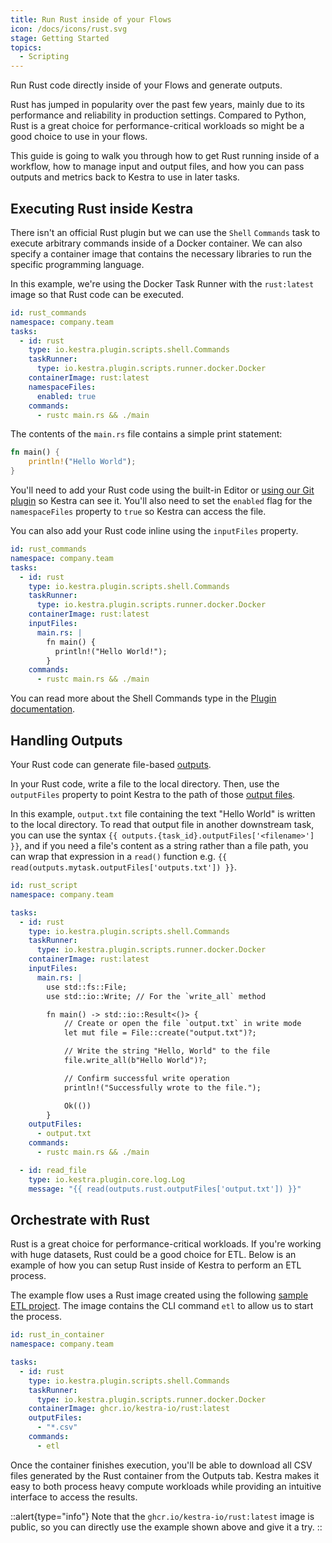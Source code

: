 ```yaml
---
title: Run Rust inside of your Flows
icon: /docs/icons/rust.svg
stage: Getting Started
topics:
  - Scripting
---
```


Run Rust code directly inside of your Flows and generate outputs.

Rust has jumped in popularity over the past few years, mainly due to its performance and reliability in production settings. Compared to Python, Rust is a great choice for performance-critical workloads so might be a good choice to use in your flows.

This guide is going to walk you through how to get Rust running inside of a workflow, how to manage input and output files, and how you can pass outputs and metrics back to Kestra to use in later tasks.

## Executing Rust inside Kestra

There isn't an official Rust plugin but we can use the `Shell` `Commands` task to execute arbitrary commands inside of a Docker container. We can also specify a container image that contains the necessary libraries to run the specific programming language.

In this example, we're using the Docker Task Runner with the `rust:latest` image so that Rust code can be executed.

```yaml
id: rust_commands
namespace: company.team
tasks:
  - id: rust
    type: io.kestra.plugin.scripts.shell.Commands
    taskRunner:
      type: io.kestra.plugin.scripts.runner.docker.Docker
    containerImage: rust:latest
    namespaceFiles:
      enabled: true
    commands:
      - rustc main.rs && ./main
```

The contents of the `main.rs` file contains a simple print statement:

```rust
fn main() {
    println!("Hello World");
}
```

You'll need to add your Rust code using the built-in Editor or [using our Git plugin](../08.developer-guide/04.git.md) so Kestra can see it.  You'll also need to set the `enabled` flag for the `namespaceFiles` property to `true` so Kestra can access the file.

You can also add your Rust code inline using the `inputFiles` property.

```yaml
id: rust_commands
namespace: company.team
tasks:
  - id: rust
    type: io.kestra.plugin.scripts.shell.Commands
    taskRunner:
      type: io.kestra.plugin.scripts.runner.docker.Docker
    containerImage: rust:latest
    inputFiles:
      main.rs: |
        fn main() {
          println!("Hello World!");
        }
    commands:
      - rustc main.rs && ./main
```

You can read more about the Shell Commands type in the [Plugin documentation](/plugins/plugin-script-shell/tasks/io.kestra.plugin.scripts.shell.commands).

## Handling Outputs

Your Rust code can generate file-based [outputs](../04.workflow-components/06.outputs.md).

In your Rust code, write a file to the local directory. Then, use the `outputFiles` property to point Kestra to the path of those [output files](../08.developer-guide/07.scripts/07.outputs-metrics.md).

In this example, `output.txt` file containing the text "Hello World" is written to the local directory. To read that output file in another downstream task, you can use the syntax `{{ outputs.{task_id}.outputFiles['<filename>'] }}`, and if you need a file's content as a string rather than a file path, you can wrap that expression in a `read()` function e.g. `{{ read(outputs.mytask.outputFiles['outputs.txt']) }}`.

```yaml
id: rust_script
namespace: company.team

tasks:
  - id: rust
    type: io.kestra.plugin.scripts.shell.Commands
    taskRunner:
      type: io.kestra.plugin.scripts.runner.docker.Docker
    containerImage: rust:latest
    inputFiles:
      main.rs: |
        use std::fs::File;
        use std::io::Write; // For the `write_all` method

        fn main() -> std::io::Result<()> {
            // Create or open the file `output.txt` in write mode
            let mut file = File::create("output.txt")?;

            // Write the string "Hello, World" to the file
            file.write_all(b"Hello World")?;

            // Confirm successful write operation
            println!("Successfully wrote to the file.");

            Ok(())
        }
    outputFiles:
      - output.txt
    commands:
      - rustc main.rs && ./main

  - id: read_file
    type: io.kestra.plugin.core.log.Log
    message: "{{ read(outputs.rust.outputFiles['output.txt']) }}"
```

## Orchestrate with Rust

Rust is a great choice for performance-critical workloads. If you're working with huge datasets, Rust could be a good choice for ETL. Below is an example of how you can setup Rust inside of Kestra to perform an ETL process.

The example flow uses a Rust image created using the following [sample ETL project](https://github.com/kestra-io/examples/tree/main/examples/rust). The image contains the CLI command `etl` to allow us to start the process.

```yaml
id: rust_in_container
namespace: company.team

tasks:
  - id: rust
    type: io.kestra.plugin.scripts.shell.Commands
    taskRunner:
      type: io.kestra.plugin.scripts.runner.docker.Docker
    containerImage: ghcr.io/kestra-io/rust:latest
    outputFiles:
      - "*.csv"
    commands:
      - etl
```

Once the container finishes execution, you'll be able to download all CSV files generated by the Rust container from the Outputs tab. Kestra makes it easy to both process heavy compute workloads while providing an intuitive interface to access the results.

::alert{type="info"}
Note that the `ghcr.io/kestra-io/rust:latest` image is public, so you can directly use the example shown above and give it a try.
::
